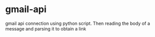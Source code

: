 # gmail-api
gmail api connection using python script. Then reading the body of a message and parsing it to obtain a link
